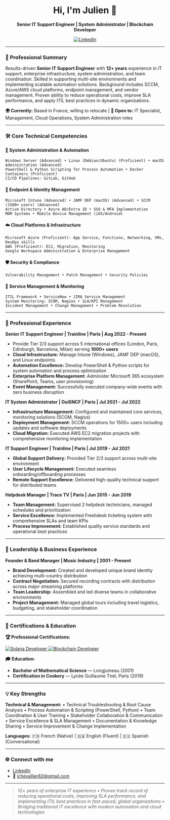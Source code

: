 <h1 align="center">Hi, I'm Julien 👋</h1>

<p align="center">
  <strong>Senior IT Support Engineer | System Administrator | Blockchain Developer</strong>
</p>

<p align="center">
  <a href="https://www.linkedin.com/in/julienc82/" target="_blank" rel="noopener noreferrer">
    <img src="https://img.shields.io/badge/LinkedIn-Connect-blue?logo=linkedin" alt="LinkedIn">
  </a>
</p>

---

### 💼 Professional Summary

Results-driven **Senior IT Support Engineer** with **12+ years** experience in IT support, enterprise infrastructure, system administration, and team coordination. Skilled in supporting multi-site environments and implementing scalable automation solutions. Background includes SCCM, Azure/AWS cloud platforms, endpoint management, and vendor management. Proven ability to reduce operational costs, improve SLA performance, and apply ITIL best practices in dynamic organizations.

**🌍 Currently:** Based in France, willing to relocate | **🎯 Open to:** IT Specialist, Management, Cloud Operations, System Administration roles

---

### 🛠️ Core Technical Competencies

#### 🔧 System Administration & Automation
```
Windows Server (Advanced) • Linux (Debian/Ubuntu) (Proficient) • macOS Administration (Advanced)
PowerShell & Python Scripting for Process Automation • Docker Containers (Proficient)
CI/CD Pipelines: GitLab, GitHub
```

#### 📱 Endpoint & Identity Management
```
Microsoft Intune (Advanced) • JAMF DEP (macOS) (Advanced) • SCCM (1500+ users) (Advanced)
Active Directory • Azure AD/Entra ID • SSO & MFA Implementation
MDM Systems • Mobile Device Management (iOS/Android)
```

#### ☁️ Cloud Platforms & Infrastructure
```
Microsoft Azure (Proficient): App Service, Functions, Networking, VMs, DevOps skills
AWS (Proficient): EC2, Migration, Monitoring
Google Workspace Administration & Enterprise Management
```

#### 🛡️ Security & Compliance
```
Vulnerability Management • Patch Management • Security Policies
```

#### 🎫 Service Management & Monitoring
```
ITIL Framework • ServiceNow • JIRA Service Management
System Monitoring: SCOM, Nagios • SLA/KPI Management
Incident Management • Change Management • Problem Resolution
```

---

### 🏢 Professional Experience

**Senior IT Support Engineer | Trainline | Paris | Aug 2022 - Present**
- Provide Tier 2/3 support across 5 international offices (London, Paris, Edinburgh, Barcelona, Milan) serving **1000+ users**
- **Cloud Infrastructure:** Manage Intune (Windows), JAMF DEP (macOS), and Linux endpoints
- **Automation Excellence:** Develop PowerShell & Python scripts for system automation and process optimization
- **Enterprise Platform Management:** Administer Microsoft 365 ecosystem (SharePoint, Teams, user provisioning)
- **Event Management:** Successfully executed company-wide events with zero business disruption

**IT System Administrator | OuiSNCF | Paris | Jul 2021 - Jul 2022**
- **Infrastructure Management:** Configured and maintained core services, monitoring solutions (SCOM, Nagios)
- **Deployment Management:** SCCM operations for 1500+ users including updates and software deployments
- **Cloud Migration:** Executed AWS EC2 migration projects with comprehensive monitoring implementation

**IT Support Engineer | Trainline | Paris | Jul 2019 - Jul 2021**
- **Global Support Delivery:** Provided Tier 2/3 support across multi-site environment
- **User Lifecycle Management:** Executed seamless onboarding/offboarding processes
- **Remote Support Excellence:** Delivered high-quality technical support for distributed teams

**Helpdesk Manager | Trace TV | Paris | Jun 2015 - Jun 2019**
- **Team Management:** Supervised 2 helpdesk technicians, managed schedules and prioritization
- **Service Excellence:** Implemented Freshdesk ticketing system with comprehensive SLAs and team KPIs
- **Process Improvement:** Established quality service standards and operational best practices

---

### 🎵 Leadership & Business Experience

**Founder & Band Manager | Music Industry | 2001 - Present**
- **Brand Development:** Created and developed unique brand identity achieving multi-country distribution
- **Contract Negotiation:** Secured recording contracts with distribution across major streaming platforms
- **Team Leadership:** Assembled and led diverse teams in collaborative environments
- **Project Management:** Managed global tours including travel logistics, budgeting, and stakeholder coordination

---

### 📜 Certifications & Education

**🏆 Professional Certifications:**

<p>
  <a href="https://certificate.bcdiploma.com/check/B89F34BA2264FB9B22E9B1BAD0C428DE3440995903499BFE57C6C311F2B3EF94elhKRVpvbTVTRkVsUTJ1UlpheXdjOTJJRnZmMTJHV3pkaVpERG5iREM4MGpDTkQv" target="_blank" rel="noopener noreferrer">
    <img src="https://img.shields.io/badge/Solana_Developer-Alyra_2024-blue?logo=solana" alt="Solana Developer">
  </a>
  <a href="https://certificate.bcdiploma.com/check/0358FEB728F15210B07F0DE8ABB333FF498FC1A172E1BCBBF0A5AB97F76639F7Umdvc3UrS2NuMkJ1MzlVRlJVcUdmKys2TS8xenFnTjJSQjVHelZrbGFkNlMwYlIr" target="_blank" rel="noopener noreferrer">
    <img src="https://img.shields.io/badge/Blockchain_Developer-Alyra_2022-8A2BE2?logo=ethereum" alt="Blockchain Developer">
  </a>
</p>

**🎓 Education:**
- **Bachelor of Mathematical Science** — Longjumeau (2001)
- **Certification in Cookery** — Lycée Guillaume Tirel, Paris (2019)

---

### 💡 Key Strengths

**Technical & Management:**
• Technical Troubleshooting & Root Cause Analysis
• Process Automation & Scripting (PowerShell, Python)
• Team Coordination & User Training
• Stakeholder Collaboration & Communication
• Service Excellence & SLA Management
• Documentation & Knowledge Sharing
• Service Improvement & Change Implementation

**Languages:** 
🇫🇷 French (Native) | 🇬🇧 English (Fluent) | 🇪🇸 Spanish (Conversational)

---

### 🌐 Connect with me

- [LinkedIn](https://www.linkedin.com/in/julienc82/)
- 📧 jchevallier82@gmail.com

---

> _12+ years of enterprise IT experience • Proven track record of reducing operational costs, improving SLA performance, and implementing ITIL best practices in fast-paced, global organizations • Bridging traditional IT excellence with modern automation and cloud technologies_

